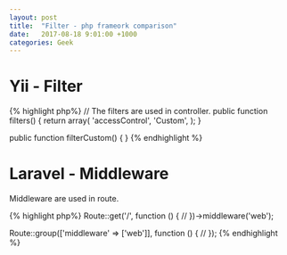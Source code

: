 ```yaml
---
layout: post
title:  "Filter - php frameork comparison"
date:   2017-08-18 9:01:00 +1000
categories: Geek
---
```


Yii - Filter
=======
{% highlight php%}
// The filters are used in controller.
public function filters() {
  return array(
    'accessControl',
    'Custom',
  );
}

public function filterCustom() {
}
{% endhighlight %}


Laravel - Middleware
=======
Middleware are used in route.

{% highlight php%}
Route::get('/', function () {
    //
})->middleware('web');

Route::group(['middleware' => ['web']], function () {
    //
});
{% endhighlight %}


